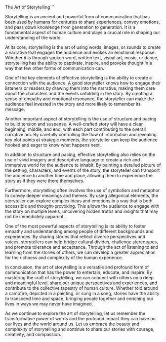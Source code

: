 The Art of Storytelling```

Storytelling is an ancient and powerful form of communication that has been used by humans for centuries to share experiences, convey emotions, and pass down knowledge from generation to generation. It is a fundamental aspect of human culture and plays a crucial role in shaping our understanding of the world.

At its core, storytelling is the art of using words, images, or sounds to create a narrative that engages the audience and evokes an emotional response. Whether it is through spoken word, written text, visual art, music, or dance, storytelling has the ability to captivate, inspire, and provoke thought in a way that few other forms of communication can.

One of the key elements of effective storytelling is the ability to create a connection with the audience. A good storyteller knows how to engage their listeners or readers by drawing them into the narrative, making them care about the characters and the events unfolding in the story. By creating a sense of empathy and emotional resonance, the storyteller can make the audience feel invested in the story and more likely to remember its message.

Another important aspect of storytelling is the use of structure and pacing to build tension and suspense. A well-crafted story will have a clear beginning, middle, and end, with each part contributing to the overall narrative arc. By carefully controlling the flow of information and revealing key plot points at strategic moments, the storyteller can keep the audience hooked and eager to know what happens next.

In addition to structure and pacing, effective storytelling also relies on the use of vivid imagery and descriptive language to create a rich and immersive world for the audience to inhabit. By painting a detailed picture of the setting, characters, and events of the story, the storyteller can transport the audience to another time and place, allowing them to experience the story as if they were there themselves.

Furthermore, storytelling often involves the use of symbolism and metaphor to convey deeper meanings and themes. By using allegorical elements, the storyteller can explore complex ideas and emotions in a way that is both accessible and thought-provoking. This allows the audience to engage with the story on multiple levels, uncovering hidden truths and insights that may not be immediately apparent.

One of the most powerful aspects of storytelling is its ability to foster empathy and understanding among people of different backgrounds and experiences. By sharing stories that reflect diverse perspectives and voices, storytellers can help bridge cultural divides, challenge stereotypes, and promote tolerance and acceptance. Through the act of listening to and learning from the stories of others, we can develop a greater appreciation for the richness and complexity of the human experience.

In conclusion, the art of storytelling is a versatile and profound form of communication that has the power to entertain, educate, and inspire. By mastering the craft of storytelling, we can connect with others on a deep and meaningful level, share our unique perspectives and experiences, and contribute to the collective tapestry of human culture. Whether told around a campfire, depicted in a painting, or sung in a song, stories have the ability to transcend time and space, bringing people together and enriching our lives in ways we may never have imagined.

As we continue to explore the art of storytelling, let us remember the transformative power of words and the profound impact they can have on our lives and the world around us. Let us embrace the beauty and complexity of storytelling and continue to share our stories with courage, creativity, and compassion.